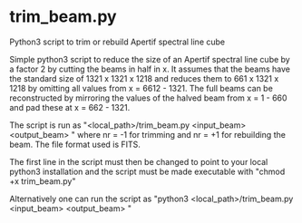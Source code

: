 # trim_beam.py
Python3 script to trim or rebuild Apertif spectral line cube

Simple python3 script to reduce the size of an Apertif spectral line
cube by a factor 2 by cutting the beams in half in x.  It assumes that
the beams have the standard size of 1321 x 1321 x 1218 and reduces
them to 661 x 1321 x 1218 by omitting all values from x = 6612 - 1321.
The full beams can be reconstructed by mirroring the values of the
halved beam from x = 1 - 660 and pad these at x = 662 - 1321.

The script is run as 
"<local_path>/trim_beam.py <input_beam> <output_beam> <nr>"
where nr = -1 for trimming and nr = +1 for
rebuilding the beam.  The file format used is FITS.

The first line in the script must then be changed to point to your
local python3 installation and the script must be made executable with
"chmod +x trim_beam.py"
  
Alternatively one can run the script as 
"python3 <local_path>/trim_beam.py <input_beam> <output_beam> <nr>"

